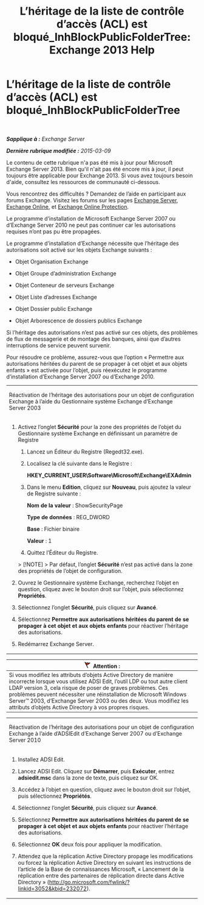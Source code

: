 ﻿---
title: 'L’héritage de la liste de contrôle d’accès (ACL) est bloqué_InhBlockPublicFolderTree: Exchange 2013 Help'
TOCTitle: L’héritage de la liste de contrôle d’accès (ACL) est bloqué_InhBlockPublicFolderTree
ms:assetid: e3b89c8a-d6f8-4864-8bf0-35a78ce87cc4
ms:mtpsurl: https://technet.microsoft.com/fr-fr/library/ms.exch.setupreadiness.inhblockpublicfoldertree(v=EXCHG.150)
ms:contentKeyID: 50479410
ms.date: 05/23/2018
mtps_version: v=EXCHG.150
ms.translationtype: MT
---

# L’héritage de la liste de contrôle d’accès (ACL) est bloqué\_InhBlockPublicFolderTree

 

_**Sapplique à :** Exchange Server_

_**Dernière rubrique modifiée :** 2015-03-09_

Le contenu de cette rubrique n'a pas été mis à jour pour Microsoft Exchange Server 2013. Bien qu'il n'ait pas été encore mis à jour, il peut toujours être applicable pour Exchange 2013. Si vous avez toujours besoin d'aide, consultez les ressources de communauté ci-dessous.

Vous rencontrez des difficultés ? Demandez de l’aide en participant aux forums Exchange. Visitez les forums sur les pages [Exchange Server](https://go.microsoft.com/fwlink/p/?linkid=60612), [Exchange Online](https://go.microsoft.com/fwlink/p/?linkid=267542), et [Exchange Online Protection](https://go.microsoft.com/fwlink/p/?linkid=285351).

Le programme d’installation de Microsoft Exchange Server 2007 ou d’Exchange Server 2010 ne peut pas continuer car les autorisations requises n’ont pas pu être propagées.

Le programme d’installation d’Exchange nécessite que l’héritage des autorisations soit activé sur les objets Exchange suivants :

  - Objet Organisation Exchange

  - Objet Groupe d’administration Exchange

  - Objet Conteneur de serveurs Exchange

  - Objet Liste d’adresses Exchange

  - Objet Dossier public Exchange

  - Objet Arborescence de dossiers publics Exchange

Si l’héritage des autorisations n’est pas activé sur ces objets, des problèmes de flux de messagerie et de montage des banques, ainsi que d’autres interruptions de service peuvent survenir.

Pour résoudre ce problème, assurez-vous que l’option « Permettre aux autorisations héritées du parent de se propager à cet objet et aux objets enfants » est activée pour l’objet, puis réexécutez le programme d’installation d’Exchange Server 2007 ou d’Exchange 2010.


<table>
<colgroup>
<col style="width: 100%" />
</colgroup>
<tbody>
<tr class="odd">
<td><p>Réactivation de l’héritage des autorisations pour un objet de configuration Exchange à l’aide du Gestionnaire système Exchange d’Exchange Server 2003</p></td>
</tr>
<tr class="even">
<td><ol>
<li><p>Activez l’onglet <strong>Sécurité</strong> pour la zone des propriétés de l’objet du Gestionnaire système Exchange en définissant un paramètre de Registre</p>
<ol>
<li><p>Lancez un Éditeur du Registre (Regedt32.exe).</p></li>
<li><p>Localisez la clé suivante dans le Registre :</p>
<p><strong>HKEY_CURRENT_USER\Software\Microsoft\Exchange\EXAdmin</strong></p></li>
<li><p>Dans le menu <strong>Edition</strong>, cliquez sur <strong>Nouveau</strong>, puis ajoutez la valeur de Registre suivante :</p>
<p><strong>Nom de la valeur</strong> : ShowSecurityPage</p>
<p><strong>Type de données</strong> : REG_DWORD</p>
<p><strong>Base</strong> : Fichier binaire</p>
<p><strong>Valeur</strong> : 1</p></li>
<li><p>Quittez l’Éditeur du Registre.</p></li>
</ol>
> [!NOTE]
> Par défaut, l’onglet <strong>Sécurité</strong> n’est pas activé dans la zone des propriétés de l’objet de configuration.

</li>
<li><p>Ouvrez le Gestionnaire système Exchange, recherchez l’objet en question, cliquez avec le bouton droit sur l’objet, puis sélectionnez <strong>Propriétés</strong>.</p></li>
<li><p>Sélectionnez l’onglet <strong>Sécurité</strong>, puis cliquez sur <strong>Avancé</strong>.</p></li>
<li><p>Sélectionnez <strong>Permettre aux autorisations héritées du parent de se propager à cet objet et aux objets enfants</strong> pour réactiver l’héritage des autorisations.</p></li>
<li><p>Redémarrez Exchange Server.</p></li>
</ol></td>
</tr>
</tbody>
</table>


<table>
<thead>
<tr class="header">
<th><img src="images/JJ673034.Caution(EXCHG.150).gif" title="Attention" alt="Attention" />Attention :</th>
</tr>
</thead>
<tbody>
<tr class="odd">
<td>Si vous modifiez les attributs d’objets Active Directory de manière incorrecte lorsque vous utilisez ADSI Edit, l’outil LDP ou tout autre client LDAP version 3, cela risque de poser de graves problèmes. Ces problèmes peuvent nécessiter une réinstallation de Microsoft Windows Server™ 2003, d’Exchange Server 2003 ou des deux. Vous modifiez les attributs d’objets Active Directory à vos propres risques.</td>
</tr>
</tbody>
</table>



<table>
<colgroup>
<col style="width: 100%" />
</colgroup>
<tbody>
<tr class="odd">
<td><p>Réactivation de l’héritage des autorisations pour un objet de configuration Exchange à l’aide d’ADSIEdit d’Exchange Server 2007 ou d’Exchange Server 2010</p></td>
</tr>
<tr class="even">
<td><ol>
<li><p>Installez ADSI Edit.</p></li>
<li><p>Lancez ADSI Edit. Cliquez sur <strong>Démarrer</strong>, puis <strong>Exécuter</strong>, entrez <strong>adsiedit.msc</strong> dans la zone de texte, puis cliquez sur OK.</p></li>
<li><p>Accédez à l’objet en question, cliquez avec le bouton droit sur l’objet, puis sélectionnez <strong>Propriétés</strong>.</p></li>
<li><p>Sélectionnez l’onglet <strong>Sécurité</strong>, puis cliquez sur <strong>Avancé</strong>.</p></li>
<li><p>Sélectionnez <strong>Permettre aux autorisations héritées du parent de se propager à cet objet et aux objets enfants</strong> pour réactiver l’héritage des autorisations.</p></li>
<li><p>Sélectionnez <strong>OK</strong> deux fois pour appliquer la modification.</p></li>
<li><p>Attendez que la réplication Active Directory propage les modifications ou forcez la réplication Active Directory en suivant les instructions de l’article de la Base de connaissances Microsoft, « Lancement de la réplication entre des partenaires de réplication directe dans Active Directory » (<a href="http://go.microsoft.com/fwlink/?linkid=3052&kbid=232072" class="uri">http://go.microsoft.com/fwlink/?linkid=3052&amp;kbid=232072</a>).</p></li>
</ol></td>
</tr>
</tbody>
</table>

